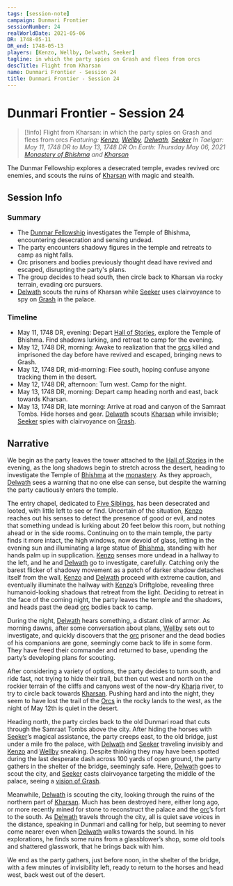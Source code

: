 ```yaml
---
tags: [session-note]
campaign: Dunmari Frontier
sessionNumber: 24
realWorldDate: 2021-05-06
DR: 1748-05-11
DR_end: 1748-05-13
players: [Kenzo, Wellby, Delwath, Seeker]
tagline: in which the party spies on Grash and flees from orcs
descTitle: Flight from Kharsan
name: Dunmari Frontier - Session 24
title: Dunmari Frontier - Session 24
---
```

# Dunmari Frontier - Session 24

>[!info] Flight from Kharsan: in which the party spies on Grash and flees from orcs
> *Featuring: [Kenzo](<../../../people/pcs/dunmar-fellowship/kenzo.md>), [Wellby](<../../../people/pcs/dunmar-fellowship/wellby.md>), [Delwath](<../../../people/pcs/dunmar-fellowship/delwath.md>), [Seeker](<../../../people/pcs/dunmar-fellowship/seeker.md>)*
> *In Taelgar: May 11, 1748 DR to May 13, 1748 DR*
> *On Earth: Thursday May 06, 2021*
> *[Monastery of Bhishma](<../../../gazetteer/greater-dunmar/dunmari-basin/monastery-of-bhishma.md>) and [Kharsan](<../../../gazetteer/greater-dunmar/dunmari-basin/kharsan.md>)*

The Dunmar Fellowship explores a desecrated temple, evades revived orc enemies, and scouts the ruins of [Kharsan](<../../../gazetteer/greater-dunmar/dunmari-basin/kharsan.md>) with magic and stealth.

## Session Info
### Summary
- The [Dunmar Fellowship](<../../../people/pcs/dunmar-fellowship/dunmar-fellowship.md>) investigates the Temple of Bhishma, encountering desecration and sensing undead.
- The party encounters shadowy figures in the temple and retreats to camp as night falls.
- Orc prisoners and bodies previously thought dead have revived and escaped, disrupting the party's plans.
- The group decides to head south, then circle back to Kharsan via rocky terrain, evading orc pursuers.
- [Delwath](<../../../people/pcs/dunmar-fellowship/delwath.md>) scouts the ruins of Kharsan while [Seeker](<../../../people/pcs/dunmar-fellowship/seeker.md>) uses clairvoyance to spy on [Grash](<../../../people/other-nonhumans/grash.md>) in the palace.

### Timeline
- May 11, 1748 DR, evening: Depart [Hall of Stories](<../../../gazetteer/greater-dunmar/dunmari-basin/hall-of-stories.md>), explore the Temple of Bhishma. Find shadows lurking, and retreat to camp for the evening.
- May 12, 1748 DR, morning: Awake to realization that the [orcs](<../../../species/children-of-the-embodied-gods/orcs/orcs.md>) killed and imprisoned the day before have revived and escaped, bringing news to Grash. 
- May 12, 1748 DR, mid-morning: Flee south, hoping confuse anyone tracking them in the desert.
- May 12, 1748 DR, afternoon: Turn west. Camp for the night. 
- May 13, 1748 DR, morning: Depart camp heading north and east, back towards Kharsan.
- May 13, 1748 DR, late morning: Arrive at road and canyon of the Samraat Tombs. Hide horses and gear. [Delwath](<../../../people/pcs/dunmar-fellowship/delwath.md>) scouts [Kharsan](<../../../gazetteer/greater-dunmar/dunmari-basin/kharsan.md>) while invisible; [Seeker](<../../../people/pcs/dunmar-fellowship/seeker.md>) spies with clairvoyance on [Grash](<../../../people/other-nonhumans/grash.md>).


## Narrative
We begin as the party leaves the tower attached to the [Hall of Stories](<../../../gazetteer/greater-dunmar/dunmari-basin/hall-of-stories.md>) in the evening, as the long shadows begin to stretch across the desert, heading to investigate the Temple of [Bhishma](<../../../cosmology/gods/incorporeal-gods/dunmari-pantheon/bhishma.md>) at the [monastery](<../../../gazetteer/greater-dunmar/dunmari-basin/monastery-of-bhishma.md>). As they approach, [Delwath](<../../../people/pcs/dunmar-fellowship/delwath.md>) sees a warning that no one else can sense, but despite the warning the party cautiously enters the temple. 

The entry chapel, dedicated to [Five Siblings](<../../../cosmology/religions/five-siblings/five-siblings.md>), has been desecrated and looted, with little left to see or find. Uncertain of the situation, [Kenzo](<../../../people/pcs/dunmar-fellowship/kenzo.md>) reaches out his senses to detect the presence of good or evil, and notes that something undead is lurking about 20 feet below this room, but nothing ahead or in the side rooms. Continuing on to the main temple, the party finds it more intact, the high windows, now devoid of glass, letting in the evening sun and illuminating a large statue of [Bhishma](<../../../cosmology/gods/incorporeal-gods/dunmari-pantheon/bhishma.md>), standing with her hands palm up in supplication. [Kenzo](<../../../people/pcs/dunmar-fellowship/kenzo.md>) senses more undead in a hallway to the left, and he and [Delwath](<../../../people/pcs/dunmar-fellowship/delwath.md>) go to investigate, carefully. Catching only the barest flicker of shadowy movement as a patch of darker shadow detaches itself from the wall, [Kenzo](<../../../people/pcs/dunmar-fellowship/kenzo.md>) and [Delwath](<../../../people/pcs/dunmar-fellowship/delwath.md>) proceed with extreme caution, and eventually illuminate the hallway with [Kenzo](<../../../people/pcs/dunmar-fellowship/kenzo.md>)’s Driftglobe, revealing three humanoid-looking shadows that retreat from the light. Deciding to retreat in the face of the coming night, the party leaves the temple and the shadows, and heads past the dead [orc](<../../../species/children-of-the-embodied-gods/orcs/orcs.md>) bodies back to camp.

During the night, [Delwath](<../../../people/pcs/dunmar-fellowship/delwath.md>) hears something, a distant clink of armor. As morning dawns, after some conversation about plans, [Wellby](<../../../people/pcs/dunmar-fellowship/wellby.md>) sets out to investigate, and quickly discovers that the [orc](<../../../species/children-of-the-embodied-gods/orcs/orcs.md>) prisoner and the dead bodies of his companions are gone, seemingly come back to life in some form. They have freed their commander and returned to base, upending the party’s developing plans for scouting.

After considering a variety of options, the party decides to turn south, and ride fast, not trying to hide their trail, but then cut west and north on the rockier terrain of the cliffs and canyons west of the now-dry [Kharja](<../../../gazetteer/istaros-watershed/rivers/kharja.md>) river, to try to circle back towards [Kharsan](<../../../gazetteer/greater-dunmar/dunmari-basin/kharsan.md>). Pushing hard and into the night, they seem to have lost the trail of the [Orcs](<../../../species/children-of-the-embodied-gods/orcs/orcs.md>) in the rocky lands to the west, as the night of May 12th is quiet in the desert.

Heading north, the party circles back to the old Dunmari road that cuts through the Samraat Tombs above the city. After hiding the horses with [Seeker](<../../../people/pcs/dunmar-fellowship/seeker.md>)’s magical assistance, the party creeps east, to the old bridge, just under a mile fro the palace, with [Delwath](<../../../people/pcs/dunmar-fellowship/delwath.md>) and [Seeker](<../../../people/pcs/dunmar-fellowship/seeker.md>) traveling invisibly and [Kenzo](<../../../people/pcs/dunmar-fellowship/kenzo.md>) and [Wellby](<../../../people/pcs/dunmar-fellowship/wellby.md>) sneaking. Despite thinking they may have been spotted during the last desperate dash across 100 yards of open ground, the party gathers in the shelter of the bridge, seemingly safe. Here, [Delwath](<../../../people/pcs/dunmar-fellowship/delwath.md>) goes to scout the city, and [Seeker](<../../../people/pcs/dunmar-fellowship/seeker.md>) casts clairvoyance targeting the middle of the palace, seeing a [vision of Grash](<../scrying-and-spying/grash-may-13th.md>).

Meanwhile, [Delwath](<../../../people/pcs/dunmar-fellowship/delwath.md>) is scouting the city, looking through the ruins of the northern part of [Kharsan](<../../../gazetteer/greater-dunmar/dunmari-basin/kharsan.md>). Much has been destroyed here, either long ago, or more recently mined for stone to reconstruct the palace and the [orc](<../../../species/children-of-the-embodied-gods/orcs/orcs.md>)’s fort to the south. As [Delwath](<../../../people/pcs/dunmar-fellowship/delwath.md>) travels through the city, all is quiet save voices in the distance, speaking in Dunmari and calling for help, but seeming to never come nearer even when [Delwath](<../../../people/pcs/dunmar-fellowship/delwath.md>) walks towards the sound. In his explorations, he finds some ruins from a glassblower’s shop, some old tools and shattered glasswork, that he brings back with him. 

We end as the party gathers, just before noon, in the shelter of the bridge, with a few minutes of invisibility left, ready to return to the horses and head west, back west out of the desert.
